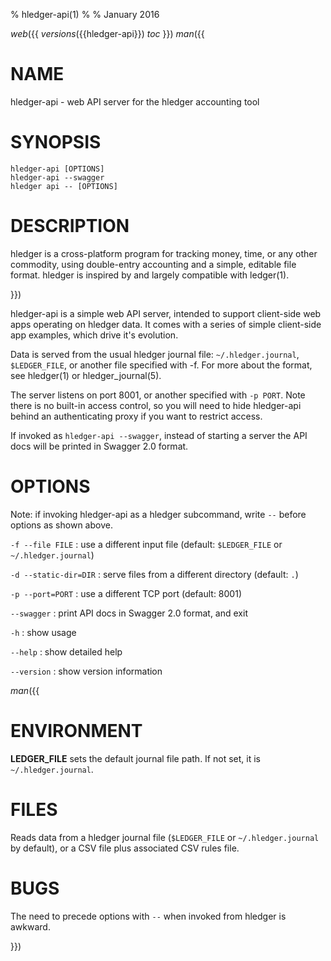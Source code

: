 % hledger-api(1)
%
% January 2016

_web_({{
_versions_({{hledger-api}})
_toc_
}})
_man_({{

# NAME

hledger-api - web API server for the hledger accounting tool

# SYNOPSIS

`hledger-api [OPTIONS]`\
`hledger-api --swagger`\
`hledger api -- [OPTIONS]`

# DESCRIPTION

hledger is a cross-platform program for tracking money, time, or any other commodity,
using double-entry accounting and a simple, editable file format.
hledger is inspired by and largely compatible with ledger(1).

}})

hledger-api is a simple web API server, intended to support
client-side web apps operating on hledger data. It comes with a series
of simple client-side app examples, which drive it's evolution.

Data is served from the usual hledger journal file:
`~/.hledger.journal`, `$LEDGER_FILE`, or another file specified with -f.
For more about the format, see hledger(1) or hledger_journal(5).

The server listens on port 8001, or another specified with `-p PORT`.
Note there is no built-in access control, so you will need to hide
hledger-api behind an authenticating proxy if you want to restrict
access.

If invoked as `hledger-api --swagger`, instead of starting a server
the API docs will be printed in Swagger 2.0 format.

# OPTIONS

Note: if invoking hledger-api as a hledger subcommand, write `--` before options as shown above.

`-f --file FILE`
: use a different input file (default: `$LEDGER_FILE` or `~/.hledger.journal`)

`-d --static-dir=DIR`
: serve files from a different directory (default: `.`)

`-p --port=PORT`
: use a different TCP port (default: 8001)

`--swagger`
: print API docs in Swagger 2.0 format, and exit

`-h`
: show usage

`--help`
: show detailed help

`--version`
: show version information

_man_({{

# ENVIRONMENT

**LEDGER_FILE**
sets the default journal file path. If not set, it is `~/.hledger.journal`.

# FILES

Reads data from a hledger journal file (`$LEDGER_FILE` or
`~/.hledger.journal` by default), or a CSV file plus associated CSV
rules file.

# BUGS

The need to precede options with `--` when invoked from hledger is awkward.

<!-- `-f-` doesn't work (hledger-web can't read from stdin). -->

<!-- Query arguments and some applicable hledger options probably aren't supported. -->

<!-- Does not work in text-mode browsers. -->

<!-- Does not work well on small screens. -->

<!-- The auto-exit feature was added to avoid leaving stray processes, eg on Windows. -->
<!-- It is not well tested. -->

<!-- If you start two instances on the same port, the second one will -->
<!-- appear to run normally, but you will be seeing pages served from the -->
<!-- first one. -->

}})
